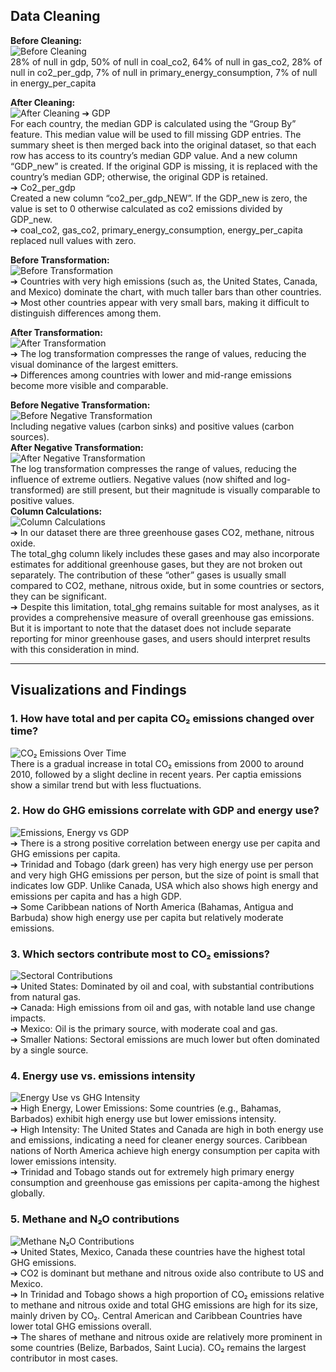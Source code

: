 ## Data Cleaning

**Before Cleaning:**  
![Before Cleaning](https://github.com/user-attachments/assets/ea3b7087-a19a-4bb9-8096-0889729b708b)
<br>
28% of null in gdp, 50% of null in coal_co2, 64% of null in gas_co2, 28% of null in co2_per_gdp, 7% of null in primary_energy_consumption, 7% of null in energy_per_capita 

**After Cleaning:**  
![After Cleaning](https://github.com/user-attachments/assets/e649fe28-3b97-4b45-85b9-fcc76e2dc9c4)
➔	GDP <br>
For each country, the median GDP is calculated using the “Group By” feature. This median value will be used to fill missing GDP entries. The summary sheet is then merged back into the original dataset, so that each row has access to its country’s median GDP value. And a new column “GDP_new” is created. If the original GDP is missing, it is replaced with the country’s median GDP; otherwise, the original GDP is retained.<br> 
➔	Co2_per_gdp <br>
Created a new column “co2_per_gdp_NEW”. If the GDP_new is zero, the value is set to 0 otherwise calculated as co2 emissions divided by GDP_new. <br>
➔	coal_co2, gas_co2, primary_energy_consumption, energy_per_capita replaced null values with zero. 
 
**Before Transformation:**  
![Before Transformation](https://github.com/user-attachments/assets/eb24c6fc-4193-43a6-973d-926c60e79080)<br>
➔	Countries with very high emissions (such as, the United States, Canada, and Mexico) dominate the chart, with much taller bars than other countries. <br>
➔	Most other countries appear with very small bars, making it difficult to distinguish differences among them. <br>

**After Transformation:**  
![After Transformation](https://github.com/user-attachments/assets/39d24236-9708-4358-b1cd-bd68f896c28e)<br>
➔	The log transformation compresses the range of values, reducing the visual dominance of the largest emitters. <br>
➔	Differences among countries with lower and mid-range emissions become more visible and comparable. <br>

**Before Negative Transformation:**  
![Before Negative Transformation](https://github.com/user-attachments/assets/ce9e47f3-37c0-441a-9287-c7513bae9776)<br>
Including negative values (carbon sinks) and positive values (carbon sources). <br>
**After Negative Transformation:**  
![After Negative Transformation](https://github.com/user-attachments/assets/8e47eab7-fbf5-4ba3-84f0-b6279323afc1)<br>
The log transformation compresses the range of values, reducing the influence of extreme outliers. Negative values (now shifted and log-transformed) are still present, but their magnitude is visually comparable to positive values.<br> 
**Column Calculations:**  
![Column Calculations](https://github.com/user-attachments/assets/ad9d2be6-c593-4ee5-8316-3e0f3aa86ca9)<br>
➔	In our dataset there are three greenhouse gases CO2, methane, nitrous oxide. <br>
The total_ghg column likely includes these gases and may also incorporate estimates for additional greenhouse gases, but they are not broken out separately. The contribution of these “other” gases is usually small compared to CO2, methane, nitrous oxide, but in some countries or sectors, they can be significant. <br>
➔	Despite this limitation, total_ghg remains suitable for most analyses, as it provides a comprehensive measure of overall greenhouse gas emissions. But it is important to note that the dataset does not include separate reporting for minor greenhouse gases, and users should interpret results with this consideration in mind.<br>

---

## Visualizations and Findings

### 1. How have total and per capita CO₂ emissions changed over time?
![CO₂ Emissions Over Time](https://github.com/user-attachments/assets/69a288d8-1c9d-4ac7-8884-cca7e28debd8)
<br>
There is a gradual increase in total CO₂ emissions from 2000 to around 2010, followed by a slight decline in recent years. Per captia emissions show a similar trend but with less fluctuations. 
### 2. How do GHG emissions correlate with GDP and energy use?
![Emissions, Energy vs GDP](https://github.com/user-attachments/assets/83ea83d6-fa0a-44a4-8b1c-7219f5b57ee6)<br>
➔ There is a strong positive correlation between energy use per capita and GHG emissions per capita. <br>
➔ Trinidad and Tobago (dark green) has very high energy use per person and very high GHG emissions per person, but the size of point is small that indicates low GDP. Unlike Canada, USA which also shows high energy and emissions per capita and has a high GDP. <br>
➔ Some Caribbean nations of North America (Bahamas, Antigua and Barbuda) show high energy use per capita but relatively moderate emissions. 
### 3. Which sectors contribute most to CO₂ emissions?
![Sectoral Contributions](https://github.com/user-attachments/assets/24cc6a68-7d4c-47f9-9550-168f25f84edd)
<br>
➔	United States: Dominated by oil and coal, with substantial contributions from natural gas. <br>
➔	Canada: High emissions from oil and gas, with notable land use change impacts. <br>
➔	Mexico: Oil is the primary source, with moderate coal and gas. <br>
➔	Smaller Nations: Sectoral emissions are much lower but often dominated by a single source.

### 4. Energy use vs. emissions intensity
![Energy Use vs GHG Intensity](https://github.com/user-attachments/assets/e25d27ae-c2e6-4af8-a136-19c43217aa83)<br>
➔ High Energy, Lower Emissions: Some countries (e.g., Bahamas, Barbados) exhibit high energy use but lower emissions intensity. <br>
➔ High Intensity: The United States and Canada are high in both energy use and emissions, indicating a need for cleaner energy sources. Caribbean nations of North America achieve high energy consumption per capita with lower emissions intensity. <br>
➔ Trinidad and Tobago stands out for extremely high primary energy consumption and greenhouse gas emissions per capita-among the highest globally. 
### 5. Methane and N₂O contributions
![Methane   N₂O Contributions](https://github.com/user-attachments/assets/f013fbc8-eda9-4864-ad65-89e1574bbe7c)<br>
➔ United States, Mexico, Canada these countries have the highest total GHG emissions. <br>
➔ CO2 is dominant but methane and nitrous oxide also contribute to US and Mexico. <br>
➔ In Trinidad and Tobago shows a high proportion of CO₂ emissions relative to methane and nitrous oxide and total GHG emissions are high for its size, mainly driven by CO₂. Central American and Caribbean Countries have lower total GHG emissions overall. <br>
➔ The shares of methane and nitrous oxide are relatively more prominent in some countries (Belize, Barbados, Saint Lucia). CO₂ remains the largest contributor in most cases. 

